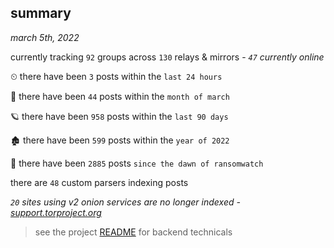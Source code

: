 
## summary
_march 5th, 2022_

currently tracking `92` groups across `130` relays & mirrors - _`47` currently online_

⏲ there have been `3` posts within the `last 24 hours`

🦈 there have been `44` posts within the `month of march`

🪐 there have been `958` posts within the `last 90 days`

🏚 there have been `599` posts within the `year of 2022`

🦕 there have been `2885` posts `since the dawn of ransomwatch`

there are `48` custom parsers indexing posts

_`20` sites using v2 onion services are no longer indexed - [support.torproject.org](https://support.torproject.org/onionservices/v2-deprecation/)_

> see the project [README](https://github.com/thetanz/ransomwatch#ransomwatch--) for backend technicals
